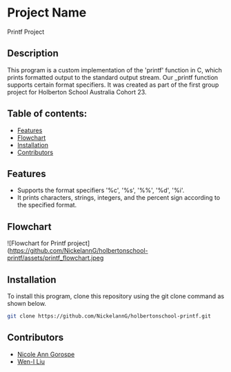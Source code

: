 # Project Name 
Printf Project 

## Description
This program is a custom implementation of the 'printf' function in C, which prints formatted output to the standard output stream. Our _printf function  supports certain format specifiers. It was created as part of the first group project for Holberton School Australia Cohort 23.

## Table of contents:
- [Features](#features)
- [Flowchart](#flowchart)
- [Installation](#installation)
- [Contributors](#contributors)


## Features

- Supports the format specifiers '%c', '%s', '%%', '%d', '%i'.
- It prints characters, strings, integers, and the percent sign according to the specified format.

## Flowchart
![Flowchart for Printf project](https://github.com/NickelannG/holbertonschool-printf/assets/printf_flowchart.jpeg

## Installation
To install this program, clone this repository using the git clone command as shown below.
```bash
git clone https://github.com/NickelannG/holbertonschool-printf.git
```
## Contributors 
- [Nicole Ann Gorospe](https://github.com/NickelannG)
- [Wen-I Liu](https://github.com/WennieL) 
